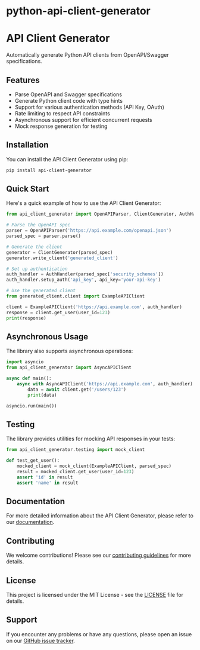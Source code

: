 # python-api-client-generator

# API Client Generator

Automatically generate Python API clients from OpenAPI/Swagger specifications.

## Features

- Parse OpenAPI and Swagger specifications
- Generate Python client code with type hints
- Support for various authentication methods (API Key, OAuth)
- Rate limiting to respect API constraints
- Asynchronous support for efficient concurrent requests
- Mock response generation for testing

## Installation

You can install the API Client Generator using pip:

```bash
pip install api-client-generator
```

## Quick Start

Here's a quick example of how to use the API Client Generator:

```python
from api_client_generator import OpenAPIParser, ClientGenerator, AuthHandler

# Parse the OpenAPI spec
parser = OpenAPIParser('https://api.example.com/openapi.json')
parsed_spec = parser.parse()

# Generate the client
generator = ClientGenerator(parsed_spec)
generator.write_client('generated_client')

# Set up authentication
auth_handler = AuthHandler(parsed_spec['security_schemes'])
auth_handler.setup_auth('api_key', api_key='your-api-key')

# Use the generated client
from generated_client.client import ExampleAPIClient

client = ExampleAPIClient('https://api.example.com', auth_handler)
response = client.get_user(user_id=123)
print(response)
```

## Asynchronous Usage

The library also supports asynchronous operations:

```python
import asyncio
from api_client_generator import AsyncAPIClient

async def main():
    async with AsyncAPIClient('https://api.example.com', auth_handler) as client:
        data = await client.get('/users/123')
        print(data)

asyncio.run(main())
```

## Testing

The library provides utilities for mocking API responses in your tests:

```python
from api_client_generator.testing import mock_client

def test_get_user():
    mocked_client = mock_client(ExampleAPIClient, parsed_spec)
    result = mocked_client.get_user(user_id=123)
    assert 'id' in result
    assert 'name' in result
```

## Documentation

For more detailed information about the API Client Generator, please refer to our [documentation](link-to-your-documentation).

## Contributing

We welcome contributions! Please see our [contributing guidelines](CONTRIBUTING.md) for more details.

## License

This project is licensed under the MIT License - see the [LICENSE](LICENSE) file for details.

## Support

If you encounter any problems or have any questions, please open an issue on our [GitHub issue tracker](https://github.com/yourusername/api-client-generator/issues).
